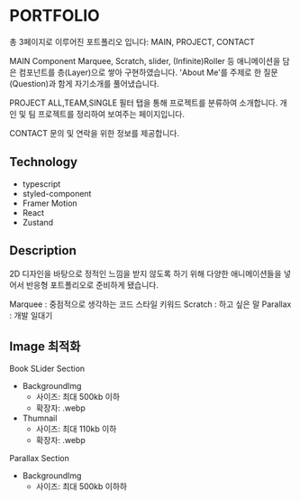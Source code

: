 # PORTFOLIO

총 3페이지로 이루어진 포트폴리오 입니다: MAIN, PROJECT, CONTACT

MAIN Component
Marquee, Scratch, slider, (Infinite)Roller 등 애니메이션을 담은 컴포넌트를 층(Layer)으로 쌓아 구현하였습니다.
'About Me'를 주제로 한 질문(Question)과 함게 자기소개를 풀어냈습니다.

PROJECT
ALL,TEAM,SINGLE 필터 탭을 통해 프로젝트를 분류하여 소개합니다.
개인 및 팀 프로젝트를 정리하여 보여주는 페이지입니다.

CONTACT
문의 및 연락을 위한 정보를 제공합니다.

## Technology

- typescript
- styled-component
- Framer Motion
- React
- Zustand

## Description

2D 디자인을 바탕으로 정적인 느낌을 받지 않도록 하기 위해 다양한 애니메이션들을 넣어서 반응형 포트폴리오로 준비하게 됐습니다.

Marquee : 중점적으로 생각하는 코드 스타일 키워드
Scratch : 하고 싶은 말
Parallax : 개발 일대기

## Image 최적화

Book SLider Section

- BackgroundImg
  - 사이즈: 최대 500kb 이하
  - 확장자: .webp
- Thumnail
  - 사이즈: 최대 110kb 이하
  - 확장자: .webp

Parallax Section

- BackgroundImg
  - 사이즈: 최대 500kb 이하하
